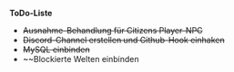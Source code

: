 **ToDo-Liste**
- ~~Ausnahme-Behandlung für Citizens Player-NPC~~
- ~~Discord-Channel erstellen und Github-Hook einhaken~~
- ~~MySQL einbinden~~
- ~~Blockierte Welten einbinden
